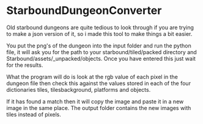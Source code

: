# StarboundDungeonConverter
Old starbound dungeons are quite tedious to look through if you are trying to make a json version of it, so i made this tool to make things a bit easier.

You put the png's of the dungeon into the input folder and run the python file, it will ask you for the path to your 
starbound/tiled/packed directory and Starbound/assets/_unpacked/objects. Once you have entered this just wait for the results.

What the program will do is look at the rgb value of each pixel in the dungeon file then check this against the values stored
in each of the four dictionaries tiles, tilesbackground, platforms and objects.

If it has found a match then it will copy the image and paste it in a new image in the same place. The output folder contains the new images with tiles instead of pixels.
